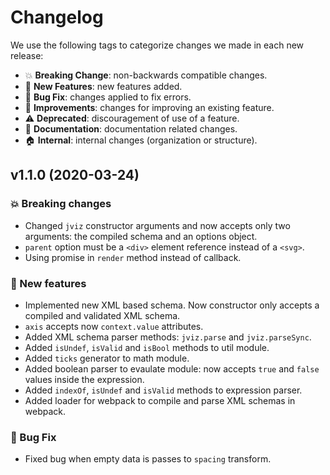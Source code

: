 # Changelog

We use the following tags to categorize changes we made in each new release: 

- :boom:       **Breaking Change**: non-backwards compatible changes.
- :rocket:     **New Features**: new features added.
- :bug:        **Bug Fix**: changes applied to fix errors.
- :hammer:     **Improvements**: changes for improving an existing feature.
- :warning:    **Deprecated**: discouragement of use of a feature.
- :memo:       **Documentation**: documentation related changes.
- :house:      **Internal**: internal changes (organization or structure).



## v1.1.0 (2020-03-24)

### :boom: Breaking changes

- Changed `jviz` constructor arguments and now accepts only two arguments: the compiled schema and an options object.
- `parent` option must be a `<div>` element reference instead of a `<svg>`.
- Using promise in `render` method instead of callback.

### :rocket: New features

- Implemented new XML based schema. Now constructor only accepts a compiled and validated XML schema.
- `axis` accepts now `context.value` attributes.
- Added XML schema parser methods: `jviz.parse` and `jviz.parseSync`.
- Added `isUndef`, `isValid` and `isBool` methods to util module.
- Added `ticks` generator to math module.
- Added boolean parser to evaulate module: now accepts `true` and `false` values inside the expression.
- Added `indexOf`, `isUndef` and `isValid` methods to expression parser.
- Added loader for webpack to compile and parse XML schemas in webpack.

### :bug: Bug Fix

- Fixed bug when empty data is passes to `spacing` transform. 


